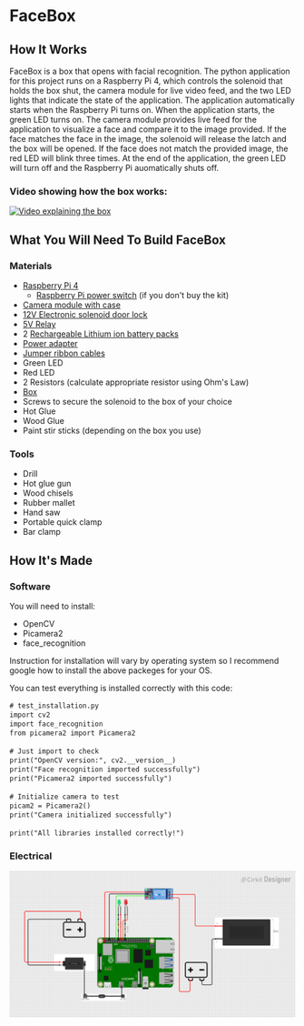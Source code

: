 # FaceBox

## How It Works
FaceBox is a box that opens with facial recognition. The python application for this project runs on a Raspberry Pi 4, which controls the solenoid that holds the box shut, the camera module for live video feed, and the two LED lights that indicate the state of the application. The application automatically starts when the Raspberry Pi turns on. When the application starts, the green LED turns on. The camera module provides live feed for the application to visualize a face and compare it to the image provided. If the face matches the face in the image, the solenoid will release the latch and the box will be opened. If the face does not match the provided image, the red LED will blink three times. At the end of the application, the green LED will turn off and the Raspberry Pi auomatically shuts off.

### Video showing how the box works:
[![Video explaining the box](https://img.youtube.com/vi/-yx-T_3bWLI/0.jpg)](https://youtu.be/-yx-T_3bWLI)

## What You Will Need To Build FaceBox
### Materials 
* [Raspberry Pi 4](https://a.co/d/dmxZY0r)
    - [Raspberry Pi power switch](https://a.co/d/eeoZahd) (if you don't buy the kit)  
* [Camera module with case](https://a.co/d/2vhtAw)
* [12V Electronic solenoid door lock](https://a.co/d/dyk63Oi)
* [5V Relay](https://a.co/d/dMmcy7T)
* 2 [Rechargeable Lithium ion battery packs](https://a.co/d/iqWXyzS)
* [Power adapter](https://a.co/d/6XaGGVK)
* [Jumper ribbon cables](https://a.co/d/10DB8zA)
* Green LED
* Red LED
* 2 Resistors (calculate appropriate resistor using Ohm's Law)
* [Box](https://a.co/d/5UvDAct)
* Screws to secure the solenoid to the box of your choice
* Hot Glue
* Wood Glue
* Paint stir sticks (depending on the box you use)

### Tools
* Drill
* Hot glue gun
* Wood chisels
* Rubber mallet
* Hand saw
* Portable quick clamp
* Bar clamp

## How It's Made
### Software 
You will need to install:
* OpenCV
* Picamera2
* face_recognition

Instruction for installation will vary by operating system so I recommend google how to install the above packeges for your OS.

You can test everything is installed correctly with this code:
```
# test_installation.py
import cv2
import face_recognition
from picamera2 import Picamera2

# Just import to check
print("OpenCV version:", cv2.__version__)
print("Face recognition imported successfully")
print("Picamera2 imported successfully")

# Initialize camera to test
picam2 = Picamera2()
print("Camera initialized successfully")

print("All libraries installed correctly!")
```

### Electrical  
![Electrical diagram for the facial recotgnition box](/faceboxdiagram.png)
